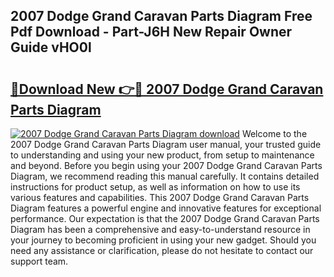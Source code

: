 ## 2007 Dodge Grand Caravan Parts Diagram Free Pdf Download - Part-J6H New Repair Owner Guide vHO0l

# <h2><a href="http://dfswlw.blite.top/?on=2007+Dodge+Grand+Caravan+Parts+Diagram">🔗Download New 👉🔴 2007 Dodge Grand Caravan Parts Diagram</a></h2>

[![2007 Dodge Grand Caravan Parts Diagram download](https://i.imgur.com/lujVjoI.png)](http://dfswlw.blite.top/?on=2007+Dodge+Grand+Caravan+Parts+Diagram)
Welcome to the 2007 Dodge Grand Caravan Parts Diagram user manual, your trusted guide to understanding and using your new product, from setup to maintenance and beyond. Before you begin using your 2007 Dodge Grand Caravan Parts Diagram, we recommend reading this manual carefully. It contains detailed instructions for product setup, as well as information on how to use its various features and capabilities. This 2007 Dodge Grand Caravan Parts Diagram features a powerful engine and innovative features for exceptional performance. Our expectation is that the 2007 Dodge Grand Caravan Parts Diagram has been a comprehensive and easy-to-understand resource in your journey to becoming proficient in using your new gadget. Should you need any assistance or clarification, please do not hesitate to contact our support team.
